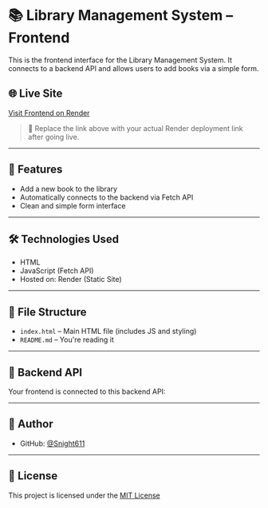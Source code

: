 # 📚 Library Management System – Frontend

This is the frontend interface for the Library Management System. It connects to a backend API and allows users to add books via a simple form.

## 🌐 Live Site

[Visit Frontend on Render](https://your-frontend-site.onrender.com)

> 🔁 Replace the link above with your actual Render deployment link after going live.

---

## 🚀 Features

- Add a new book to the library
- Automatically connects to the backend via Fetch API
- Clean and simple form interface

---

## 🛠 Technologies Used

- HTML
- JavaScript (Fetch API)
- Hosted on: Render (Static Site)

---

## 📁 File Structure

- `index.html` – Main HTML file (includes JS and styling)
- `README.md` – You're reading it

---

## 🔗 Backend API

Your frontend is connected to this backend API:


---

## 👤 Author

- GitHub: [@Snight611](https://github.com/Snight611)

---

## 📄 License

This project is licensed under the [MIT License](LICENSE)

